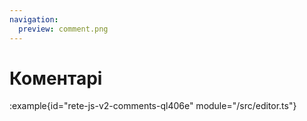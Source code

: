 ```yaml
---
navigation:
  preview: comment.png
---
```


# Коментарі

:example{id="rete-js-v2-comments-ql406e" module="/src/editor.ts"}
